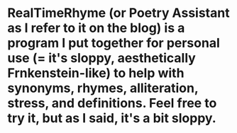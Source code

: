 # RealTimeRhyme (or Poetry Assistant as I refer to it on the blog) is a program I put together for personal use (= it's sloppy, aesthetically Frnkenstein-like) to help with synonyms, rhymes, alliteration, stress, and definitions. Feel free to try it, but as I said, it's a bit sloppy.
